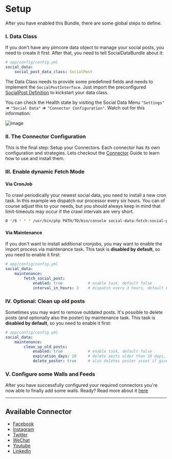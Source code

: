 # Setup
After you have enabled this Bundle, there are some global steps to define.

### I. Data Class
If you don't have any pimcore data object to manage your social posts, you need to create it first.
After that, you need to tell SocialDataBundle about it:

```yaml
# app/config/config.yml
social_data:
    social_post_data_class: SocialPost
```

The Data Class needs to provide some predefined fields and needs to implement the `SocialPostInterface`.
Just import the preconfigured [SocialPost Definition](https://github.com/dachcom-digital/pimcore-social-data/blob/master/src/SocialDataBundle/Resources/install/class/SocialPost.class.json)
to kickstart your data class. 

You can check the Health state by visiting the Social Data Menu `"Settings"` => `"Social Data"` => `"Connector Configuration"`.
Watch out for this information:   

![image](https://user-images.githubusercontent.com/700119/94448777-9c678f00-01ab-11eb-9a72-bae59620335e.png)

### II. The Connector Configuration
This is the final step: Setup your Connectors. Each connector has its own configuration and strategies.
Lets checkout the [Connector](./10_Connectors.md) Guide to learn how to use and install them. 

### III. Enable dynamic Fetch Mode

#### Via CronJob
To crawl periodically your newest social data, you need to install a new cron task.
In this example we dispatch our processor every six hours.
You can of course adjust this to your needs, but you should always keep in mind that limit-timeouts may occur if the crawl intervals are very short.  

```bash
0 */6 * * * /usr/bin/php PATH/TO/bin/console social-data:fetch:social-posts
```

#### Via Maintenance
If you don't want to install additional cronjobs, you may want to enable the import process via maintenance task.
This task is **disabled by default**, so you need to enable it first:

```yaml
# app/config/config.yml
social_data:
    maintenance:
        fetch_social_post: 
            enabled: true           # enable task, default false
            interval_in_hours: 3    # dispatch every 3 hours, default 6
```

### IV. Optional: Clean up old posts
Sometimes you may want to remove outdated posts. It's possible to delete posts (and optionally also the poster) by maintenance task.
This task is **disabled by default**, so you need to enable it first:

```yaml
# app/config/config.yml
social_data:
    maintenance:
        clean_up_old_posts: 
            enabled: true           # enable task, default false
            expiration_days: 10     # delete posts older than 10 days, default 150
            delete_poster: true     # also deletes poster asset if given, default false
```

### V. Configure some Walls and Feeds
After you have successfully configured your required connectors you're now able to finally add some walls.
Ready? Read more about it [here](./11_WallsAndFeeds.md)

***

## Available Connector
- [Facebook](https://github.com/dachcom-digital/pimcore-social-data-facebook-connector)
- [Instagram](https://github.com/dachcom-digital/pimcore-social-data-instagram-connector)
- [Twitter](https://github.com/dachcom-digital/pimcore-social-data-twitter-connector)
- [WeChat](https://github.com/dachcom-digital/pimcore-social-data-wechat-connector)
- [Youtube](https://github.com/dachcom-digital/pimcore-social-data-youtube-connector)
- [LinkedIn](https://github.com/dachcom-digital/pimcore-social-data-linkedin-connector)